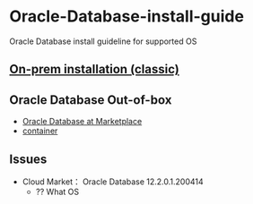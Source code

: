# Oracle-Database-install-guide
Oracle Database install guideline for supported OS



## [On-prem installation (classic)](./on-prem.md)

## Oracle Database Out-of-box
- [Oracle Database at Marketplace](./ocidb.md)
- [container](./container.md)


## Issues
 - Cloud Market： Oracle Database 12.2.0.1.200414
    - ?? What OS
